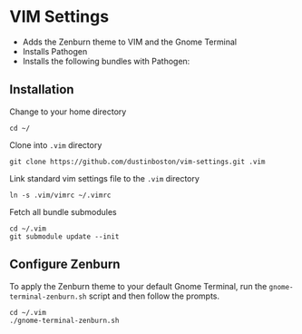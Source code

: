 VIM Settings
============

* Adds the Zenburn theme to VIM and the Gnome Terminal
* Installs Pathogen
* Installs the following bundles with Pathogen:

Installation
------------

Change to your home directory

    cd ~/

Clone into `.vim` directory

    git clone https://github.com/dustinboston/vim-settings.git .vim

Link standard vim settings file to the `.vim` directory

    ln -s .vim/vimrc ~/.vimrc

Fetch all bundle submodules

    cd ~/.vim
    git submodule update --init

Configure Zenburn
-----------------

To apply the Zenburn theme to your default Gnome Terminal, run the 
`gnome-terminal-zenburn.sh` script and then follow the prompts.

    cd ~/.vim
    ./gnome-terminal-zenburn.sh


